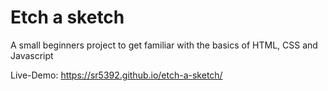 # Etch a sketch
A small beginners project to get familiar with the basics of HTML, CSS and Javascript

Live-Demo: https://sr5392.github.io/etch-a-sketch/